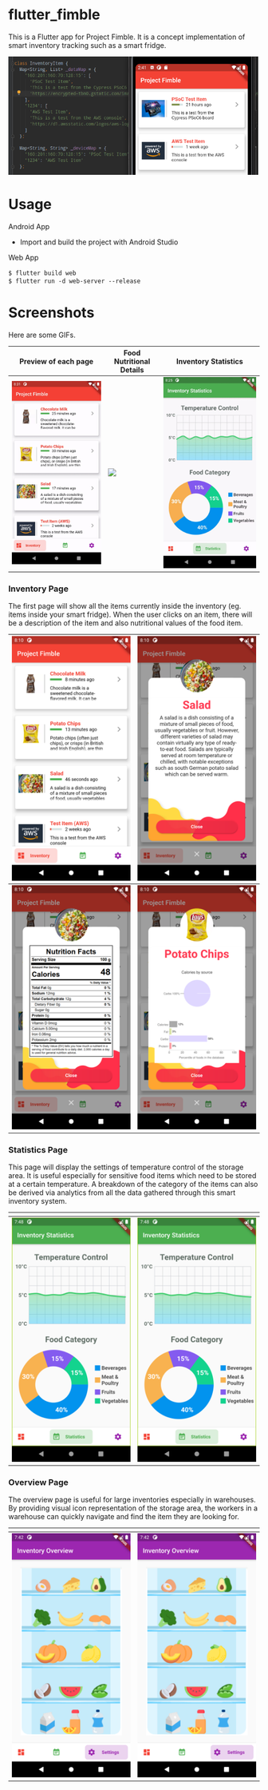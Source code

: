 # flutter_fimble

This is a Flutter app for Project Fimble. It is a concept implementation of smart inventory tracking such as a smart fridge.

![](./screenshots/Test.png)

# Usage

Android App

- Import and build the project with Android Studio

Web App

	$ flutter build web
	$ flutter run -d web-server --release

# Screenshots

Here are some GIFs.

| Preview of each page | Food Nutritional Details | Inventory Statistics |
| --- | --- | --- |
| ![](./screenshots/Video-1.gif) | ![](./screenshots/Video-3.gif) | ![](./screenshots/Video-2.gif) | 

### Inventory Page

The first page will show all the items currently inside the inventory (eg. items inside your smart fridge). When the user clicks on an item, there will be a description of the item and also nutritional values of the food item.

 | ![](./screenshots/Screen-1a.png) | ![](./screenshots/Description.png) |
| --- | --- |
| ![](./screenshots/Nutrition.png) | ![](./screenshots/Calories.png)

### Statistics Page

This page will display the settings of temperature control of the storage area. It is useful especially for sensitive food items which need to be stored at a certain temperature. A breakdown of the category of the items can also be derived via analytics from all the data gathered through this smart inventory system.

| []() | []() |
| --- | --- |
| ![](./screenshots/Screen-2.png) | ![](./screenshots/Screen-2.png) |

### Overview Page

The overview page is useful for large inventories especially in warehouses. By providing visual icon representation of the storage area, the workers in a warehouse can quickly navigate and find the item they are looking for.

| []() | []() |
| --- | --- |
| ![](./screenshots/Screen-3.png) | ![](./screenshots/Screen-3.png) |
